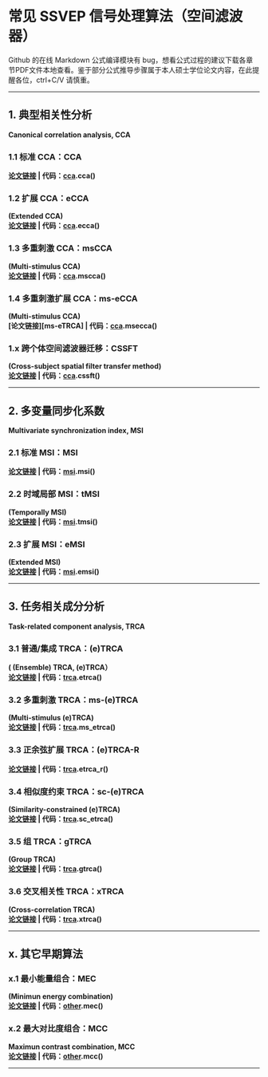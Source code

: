 # 常见 SSVEP 信号处理算法（空间滤波器）

Github 的在线 Markdown 公式编译模块有 bug，想看公式过程的建议下载各章节PDF文件本地查看。鉴于部分公式推导步骤属于本人硕士学位论文内容，在此提醒各位，ctrl+C/V 请慎重。

***
## 1. 典型相关性分析
**Canonical correlation analysis, CCA**

### 1.1 标准 CCA：CCA
**[论文链接][CCA] | 代码：[cca][cca(code)].cca()**

### 1.2 扩展 CCA：eCCA
**(Extended CCA)** <br>
**[论文链接][eCCA] | 代码：[cca][cca(code)].ecca()**

### 1.3 多重刺激 CCA：msCCA
**(Multi-stimulus CCA)** <br>
**[论文链接][msCCA] | 代码：[cca][cca(code)].mscca()**

### 1.4 多重刺激扩展 CCA：ms-eCCA
**(Multi-stimulus CCA)** <br>
**[论文链接][ms-eTRCA] | 代码：[cca][cca(code)].msecca()**

### 1.x 跨个体空间滤波器迁移：CSSFT
**(Cross-subject spatial filter transfer method)** <br>
**[论文链接][CSSFT] | 代码：[cca][cca(code)].cssft()**

[cca(code)]: https://github.com/BrynhildrW/SSVEP_algorithms/blob/main/cca.py
[CCA]: http://ieeexplore.ieee.org/document/4203016/
[eCCA]: http://www.pnas.org/lookup/doi/10.1073/pnas.1508080112
[msCCA]: https://ieeexplore.ieee.org/document/9006809/
[CSSFT]: http://iopscience.iop.org/article/10.1088/1741-2552/ac6b57
***

## 2. 多变量同步化系数
**Multivariate synchronization index, MSI**

### 2.1 标准 MSI：MSI
**[论文链接][MSI] | 代码：[msi][msi(code)].msi()**

### 2.2 时域局部 MSI：tMSI
**(Temporally MSI)** <br>
**[论文链接][tMSI] | 代码：[msi][msi(code)].tmsi()**

### 2.3 扩展 MSI：eMSI
**(Extended MSI)** <br>
**[论文链接][MSI] | 代码：[msi][msi(code)].emsi()**

[msi(code)]: temp
[MSI]: https://linkinghub.elsevier.com/retrieve/pii/S0165027013002677
[tMSI]: http://link.springer.com/10.1007/s11571-016-9398-9
[eMSI]: https://linkinghub.elsevier.com/retrieve/pii/S0925231217309980
***

## 3. 任务相关成分分析
**Task-related component analysis, TRCA**

### 3.1 普通/集成 TRCA：(e)TRCA
**( (Ensemble) TRCA, (e)TRCA）** <br>
**[论文链接][TRCA] | 代码：[trca][trca(code)].etrca()**

### 3.2 多重刺激 TRCA：ms-(e)TRCA
**(Multi-stimulus (e)TRCA)** <br>
**[论文链接][ms-TRCA] | 代码：[trca][trca(code)].ms_etrca()**

### 3.3 正余弦扩展 TRCA：(e)TRCA-R
**[论文链接][TRCA-R] | 代码：[trca][trca(code)].etrca_r()**

### 3.4 相似度约束 TRCA：sc-(e)TRCA
**(Similarity-constrained (e)TRCA)** <br>
**[论文链接][sc-TRCA] | 代码：[trca][trca(code)].sc_etrca()**

### 3.5 组 TRCA：gTRCA
**(Group TRCA)** <br>
**[论文链接][gTRCA] | 代码：[trca][trca(code)].gtrca()**

### 3.6 交叉相关性 TRCA：xTRCA
**(Cross-correlation TRCA)** <br>
**[论文链接][xTRCA] | 代码：[trca][trca(code)].xtrca()**

[trca(code)]: temp
[TRCA]: https://ieeexplore.ieee.org/document/7904641/
[TRCA-R]: https://ieeexplore.ieee.org/document/9006809/
[ms-TRCA]: https://iopscience.iop.org/article/10.1088/1741-2552/ab2373
[sc-TRCA]: https://iopscience.iop.org/article/10.1088/1741-2552/abfdfa
[gTRCA]: temp
[xTRCA]: temp
[TDCA]: https://ieeexplore.ieee.org/document/9541393/
***

## x. 其它早期算法

### x.1 最小能量组合：MEC
**(Minimun energy combination)** <br>
**[论文链接][MEC] | 代码：[other][other(code)].mec()**

### x.2 最大对比度组合：MCC
**Maximun contrast combination, MCC** <br>
**[论文链接][MCC] | 代码：[other][other(code)].mcc()**

[other(code)]: temp
[MEC]: http://ieeexplore.ieee.org/document/4132932/
[MCC]: http://ieeexplore.ieee.org/document/4132932/
***
